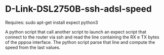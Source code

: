 # D-Link-DSL2750B-ssh-adsl-speed

Requires: sudo apt-get install expect python3

A python script that call another script to launch an expect script that connect to the router via ssh and read the line containing the RX e TX bytes of the pppoa interface.
The python script parse that line and compute the speed from the last values.
